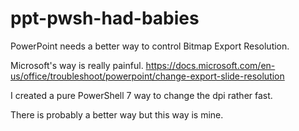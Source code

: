 # ppt-pwsh-had-babies
PowerPoint needs a better way to control Bitmap Export Resolution. 

Microsoft's way is really painful. 
https://docs.microsoft.com/en-us/office/troubleshoot/powerpoint/change-export-slide-resolution

I created a pure PowerShell 7 way to change the dpi rather fast.

There is probably a better way but this way is mine.
